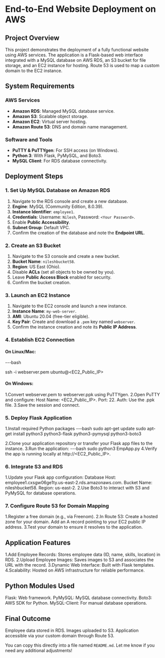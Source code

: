 # End-to-End Website Deployment on AWS

## Project Overview
This project demonstrates the deployment of a fully functional website using AWS services.
The application is a Flask-based web interface integrated with a MySQL database on AWS RDS, an S3 bucket for file storage, and an EC2 instance for hosting. 
Route 53 is used to map a custom domain to the EC2 instance.

## System Requirements
### AWS Services
- **Amazon RDS**: Managed MySQL database service.
- **Amazon S3**: Scalable object storage.
- **Amazon EC2**: Virtual server hosting.
- **Amazon Route 53**: DNS and domain name management.

### Software and Tools
- **PuTTY & PuTTYgen**: For SSH access (on Windows).
- **Python 3**: With Flask, PyMySQL, and Boto3.
- **MySQL Client**: For RDS database connectivity.


## Deployment Steps

### 1. Set Up MySQL Database on Amazon RDS
1. Navigate to the RDS console and create a new database.
2. **Engine**: MySQL (Community Edition, 8.0.39).
3. **Instance Identifier**: `employee1`.
4. **Credentials**: Username: `Nilesh`, Password: `<Your Password>`.
5. Enable **Public Accessibility**.
6. **Subnet Group**: Default VPC.
7. Confirm the creation of the database and note the **Endpoint URL**.


### 2. Create an S3 Bucket
1. Navigate to the S3 console and create a new bucket.
2. **Bucket Name**: `nileshbucket58`.
3. **Region**: US East (Ohio).
4. Disable **ACLs** (set all objects to be owned by you).
5. Leave **Public Access Block** enabled for security.
6. Confirm the bucket creation.


### 3. Launch an EC2 Instance
1. Navigate to the EC2 console and launch a new instance.
2. **Instance Name**: `my-web-server`.
3. **AMI**: Ubuntu 20.04 (free-tier eligible).
4. **Key Pair**: Create and download a `.pem` key named `webserver`.
5. Confirm the instance creation and note its **Public IP Address**.


### 4. Establish EC2 Connection
#### On Linux/Mac:
---bash

 ssh -i webserver.pem ubuntu@<EC2_Public_IP>

#### On Windows:

1.Convert webserver.pem to webserver.ppk using PuTTYgen.
2.Open PuTTY and configure:
  Host Name: <EC2_Public_IP>.
   Port: 22.
    Auth: Use the .ppk file.
3.Save the session and connect.
### 5. Deploy Flask Application
1.Install required Python packages
---bash
sudo apt-get update
sudo apt-get install python3 python3-flask python3-pymysql python3-boto3

2.Clone your application repository or transfer your Flask app files to the instance.
3.Run the application:
---bash
sudo python3 EmpApp.py
4.Verify the app is running locally at http://<EC2_Public_IP>.

###  6. Integrate S3 and RDS
1.Update your Flask app configuration:
  Database Host: employee1.cxsgw06ge1ty.us-east-2.rds.amazonaws.com.
  Bucket Name: nileshbucket58.
   Region: us-east-2.
2.Use Boto3 to interact with S3 and PyMySQL for database operations.

### 7. Configure Route 53 for Domain Mapping
1.Register a free domain (e.g., via Freenom).
2.In Route 53:
  Create a hosted zone for your domain.
  Add an A record pointing to your EC2 public IP address.
3.Test your domain to ensure it resolves to the application.

## Application Features
1.Add Employee Records: Stores employee data (ID, name, skills, location) in RDS.
2.Upload Employee Images: Saves images to S3 and associates the URL with the record.
3.Dynamic Web Interface: Built with Flask templates.
4.Scalability: Hosted on AWS infrastructure for reliable performance.

##  Python Modules Used
Flask: Web framework.
PyMySQL: MySQL database connectivity.
Boto3: AWS SDK for Python.
MySQL-Client: For manual database operations.

##  Final Outcome
Employee data stored in RDS.
Images uploaded to S3.
Application accessible via your custom domain through Route 53.


You can copy this directly into a file named `README.md`. Let me know if you need any additional adjustments!


